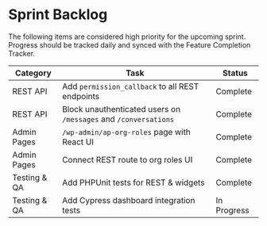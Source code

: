 # Sprint Backlog

The following items are considered high priority for the upcoming sprint. Progress should be tracked daily and synced with the Feature Completion Tracker.

| Category | Task | Status |
| --- | --- | --- |
| REST API | Add `permission_callback` to all REST endpoints | Complete |
| REST API | Block unauthenticated users on `/messages` and `/conversations` | Complete |
| Admin Pages | `/wp-admin/ap-org-roles` page with React UI | Complete |
| Admin Pages | Connect REST route to org roles UI | Complete |
| Testing & QA | Add PHPUnit tests for REST & widgets | Complete |
| Testing & QA | Add Cypress dashboard integration tests | In Progress |
